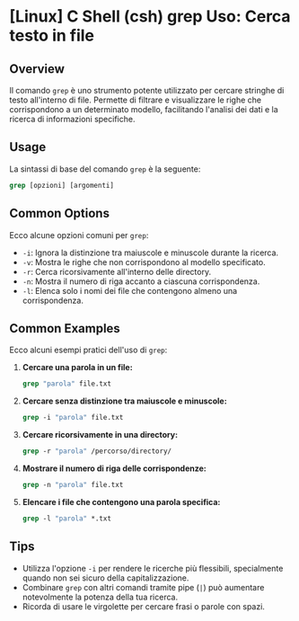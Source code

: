 # [Linux] C Shell (csh) grep Uso: Cerca testo in file

## Overview
Il comando `grep` è uno strumento potente utilizzato per cercare stringhe di testo all'interno di file. Permette di filtrare e visualizzare le righe che corrispondono a un determinato modello, facilitando l'analisi dei dati e la ricerca di informazioni specifiche.

## Usage
La sintassi di base del comando `grep` è la seguente:

```csh
grep [opzioni] [argomenti]
```

## Common Options
Ecco alcune opzioni comuni per `grep`:

- `-i`: Ignora la distinzione tra maiuscole e minuscole durante la ricerca.
- `-v`: Mostra le righe che non corrispondono al modello specificato.
- `-r`: Cerca ricorsivamente all'interno delle directory.
- `-n`: Mostra il numero di riga accanto a ciascuna corrispondenza.
- `-l`: Elenca solo i nomi dei file che contengono almeno una corrispondenza.

## Common Examples
Ecco alcuni esempi pratici dell'uso di `grep`:

1. **Cercare una parola in un file:**
   ```csh
   grep "parola" file.txt
   ```

2. **Cercare senza distinzione tra maiuscole e minuscole:**
   ```csh
   grep -i "parola" file.txt
   ```

3. **Cercare ricorsivamente in una directory:**
   ```csh
   grep -r "parola" /percorso/directory/
   ```

4. **Mostrare il numero di riga delle corrispondenze:**
   ```csh
   grep -n "parola" file.txt
   ```

5. **Elencare i file che contengono una parola specifica:**
   ```csh
   grep -l "parola" *.txt
   ```

## Tips
- Utilizza l'opzione `-i` per rendere le ricerche più flessibili, specialmente quando non sei sicuro della capitalizzazione.
- Combinare `grep` con altri comandi tramite pipe (`|`) può aumentare notevolmente la potenza della tua ricerca.
- Ricorda di usare le virgolette per cercare frasi o parole con spazi.